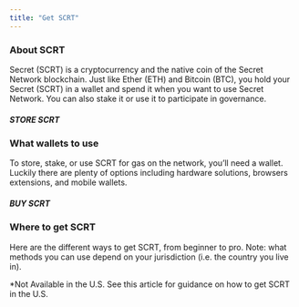 ```yaml
---
title: "Get SCRT"
---
```






<column class=" get-scrt__cover">

<block>

<get-scrt-hero></get-scrt-hero>

</block>

</column>





<column class="spacer-s page-ecosystem__apply" >

<block class="">

<div class="get-scrt__spacer">

### About SCRT
    
<p class="get-scrt__p">Secret (SCRT) is a cryptocurrency and the native coin of the Secret Network blockchain. Just like Ether (ETH) and Bitcoin (BTC), you hold your Secret (SCRT) in a wallet and spend it when you want to use Secret Network. You can also stake it or use it to participate in governance.</p>
    
</div>

</block>

</column>









<column class="spacer-s" >

<block class="">

<div class="get-scrt__spacer">

##### STORE SCRT

### What wallets to use
    
<p class="get-scrt__p">To store, stake, or use SCRT for gas on the network, you’ll need a wallet. Luckily there are plenty of options including hardware solutions, browsers extensions, and mobile wallets.</p>
    
</div>

</block>

</column>











<column>

<block>

<div class="get-scrt__spacer">

##### BUY SCRT

### Where to get SCRT
    
<p class="get-scrt__p">Here are the different ways to get SCRT, from beginner to pro. Note: what methods you can use depend on your jurisdiction (i.e. the country you live in).</p>
    
</div>

<get-scrt-buy pathId="1"></get-scrt-buy>

<p class="get-scrt__p-small">*Not Available in the U.S. See <a>this article</a> for guidance on how to get SCRT in the U.S.</p>

<get-scrt-buy pathId="2"></get-scrt-buy>
<get-scrt-buy pathId="3"></get-scrt-buy>

</block>

</column>









<column class="">

<block>

<get-scrt-buy></get-scrt-buy>

</block>

</column>









<!-- Convert sSCRT to SCRT -->
<column class="spacer-s">

<block>

<get-scrt-convert-sscrt>
    
</get-scrt-convert-sscrt>

</block>

</column>





<column class="spacer-s">

<block>

<new-home-mission-ctas>
    
</new-home-mission-ctas>

</block>

</column>